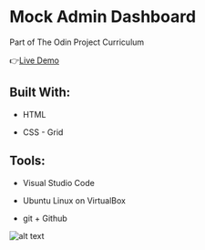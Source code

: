 # Mock Admin Dashboard

Part of The Odin Project Curriculum

:point_right:[Live Demo]([https://isabelleann.github.io/TICTACTOE/](https://isabelleann.github.io/Admin-Dashboard/))

## Built With:
  * HTML

  * CSS - Grid
  
## Tools:
  * Visual Studio Code
  
  * Ubuntu Linux on VirtualBox
  
  * git + Github


![alt text]([https://github.com/adam-p/markdown-here/raw/master/src/common/images/icon48.png](https://cdn.statically.io/gh/TheOdinProject/curriculum/main/html_css/grid-lessons/project-dashboard/dashboard-project.png) "Dashboard Demo")

